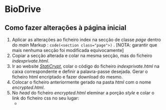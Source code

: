 # BioDrive

## Como fazer alterações à página inicial

1. Aplicar as alterações ao ficheiro index na secção de classe _page_ dentro do _main_ Markup :  `code(<section class="page">)` . [NOTA: garantir que mais nenhuma secção foi modificada equivocamente]
2. Copiar a secção alterada e colar na mesma secção, mas do ficheiro _indexprivate.html_.
3. Ir ao website <a href="https://robinmoisson.github.io/staticrypt/">_StatiCrypt_</a>, colar o código do ficheiro _indexprivate.html_ na caixa correspondente e definir a palavra-passe desejada. Gerar o ficheiro html encriptado e fazer download do mesmo.
4. Colocar o ficheiro anteriormente gerado na pasta _html_ com o nome _encrypted.html_.
5. No _head_ do ficheiro _encrypted.html_ eleminar a porção _style_ e colar o link do ficheiro css no seu lugar: 
    + <link rel="stylesheet" href="../css/password.css" />

